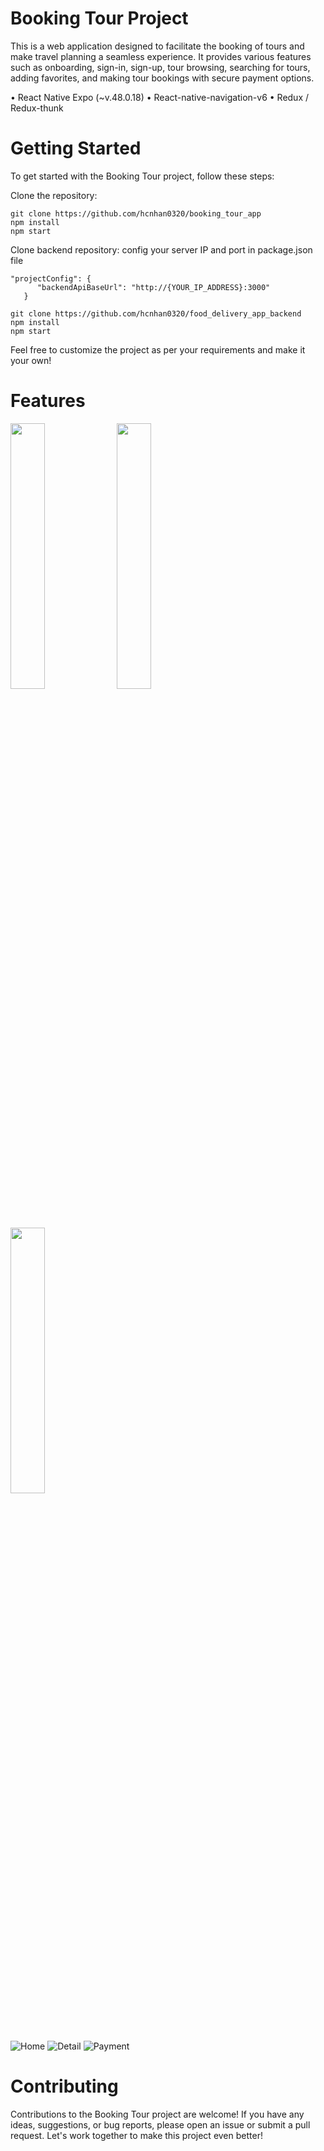 # Booking Tour Project

This is a web application designed to facilitate the booking of tours and make travel planning a seamless experience. It provides various features such as onboarding, sign-in, sign-up, tour browsing, searching for tours, adding favorites, and making tour bookings with secure payment options.

• React Native Expo (~v.48.0.18)
• React-native-navigation-v6
• Redux / Redux-thunk

# Getting Started

To get started with the Booking Tour project, follow these steps:

Clone the repository:
```
git clone https://github.com/hcnhan0320/booking_tour_app
npm install
npm start
```
Clone backend repository: config your server IP and port in package.json file
```
"projectConfig": {
      "backendApiBaseUrl": "http://{YOUR_IP_ADDRESS}:3000"
   }
```
```
git clone https://github.com/hcnhan0320/food_delivery_app_backend
npm install
npm start
```
Feel free to customize the project as per your requirements and make it your own!

# Features
<p float="left">
  <img src="https://github.com/hcnhan0320/booking_tour_app/assets/102786357/659731cc-4322-436a-96ff-0f7a1d629e46" width="33%" />
  <img src="https://github.com/hcnhan0320/booking_tour_app/assets/102786357/b3c18e5b-3432-4b91-8201-c3fc73bcb676" width="33%" />
  <img src="https://github.com/hcnhan0320/booking_tour_app/assets/102786357/bc87075d-33b1-4087-ab76-55b60bd39cd0" width="33%" />
</p>


![Home](https://github.com/hcnhan0320/booking_tour_app/assets/102786357/659731cc-4322-436a-96ff-0f7a1d629e46)
![Detail](https://github.com/hcnhan0320/booking_tour_app/assets/102786357/b3c18e5b-3432-4b91-8201-c3fc73bcb676)
![Payment](https://github.com/hcnhan0320/booking_tour_app/assets/102786357/bc87075d-33b1-4087-ab76-55b60bd39cd0)



# Contributing

Contributions to the Booking Tour project are welcome! If you have any ideas, suggestions, or bug reports, please open an issue or submit a pull request. Let's work together to make this project even better!
